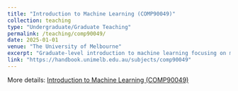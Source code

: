 ```yaml
---
title: "Introduction to Machine Learning (COMP90049)"
collection: teaching
type: "Undergraduate/Graduate Teaching"
permalink: /teaching/comp90049/
date: 2025-01-01
venue: "The University of Melbourne"
excerpt: "Graduate-level introduction to machine learning focusing on mathematical principles, practical algorithms, and real-world data analysis techniques."
link: "https://handbook.unimelb.edu.au/subjects/comp90049"
---
```

More details: [Introduction to Machine Learning (COMP90049)](https://handbook.unimelb.edu.au/subjects/comp90049)
